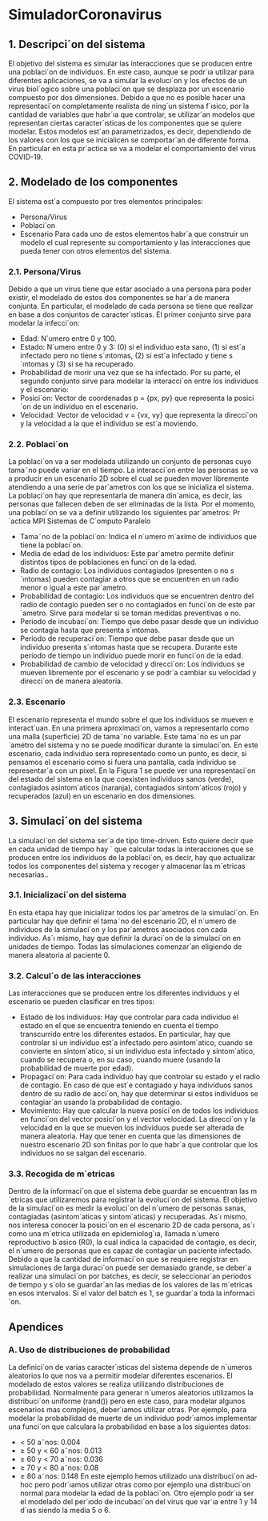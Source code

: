 # SimuladorCoronavirus

## 1. Descripci´on del sistema
   El objetivo del sistema es simular las interacciones que se producen entre una poblaci´on de individuos.
En este caso, aunque se podr´ıa utilizar para diferentes aplicaciones, se va a simular la evoluci´on y los efectos
de un virus biol´ogico sobre una poblaci´on que se desplaza por un escenario compuesto por dos dimensiones.
	Debido a que no es posible hacer una representaci´on completamente realista de ning´un sistema f´ısico, por
la cantidad de variables que habr´ıa que controlar, se utilizar´an modelos que representan ciertas caracter´ısticas
de los componentes que se quiere modelar. Estos modelos est´an parametrizados, es decir, dependiendo de los
valores con los que se inicialicen se comportar´an de diferente forma. En particular en esta pr´actica se va a
modelar el comportamiento del virus COVID-19.

## 2. Modelado de los componentes
   El sistema est´a compuesto por tres elementos principales:
 - Persona/Virus
 - Poblaci´on
 - Escenario
	Para cada uno de estos elementos habr´a que construir un modelo el cual represente su comportamiento y
las interacciones que pueda tener con otros elementos del sistema.
### 2.1. Persona/Virus
   Debido a que un virus tiene que estar asociado a una persona para poder existir, el modelado de estos dos
componentes se har´a de manera conjunta. En particular, el modelado de cada persona se tiene que realizar
en base a dos conjuntos de caracter´ısticas. El primer conjunto sirve para modelar la infecci´on:
 - Edad: N´umero entre 0 y 100.
 - Estado: N´umero entre 0 y 3: (0) si el individuo esta sano, (1) si est´a infectado pero no tiene s´ıntomas,
(2) si est´a infectado y tiene s´ıntomas y (3) si se ha recuperado.
 - Probabilidad de morir una vez que se ha infectado.
	Por su parte, el segundo conjunto sirve para modelar la interacci´on entre los individuos y el escenario:
 - Posici´on: Vector de coordenadas p = {px, py} que representa la posici´on de un individuo en el escenario.
 - Velocidad: Vector de velocidad v = {vx, vy} que representa la direcci´on y la velocidad a la que el
individuo se est´a moviendo.
### 2.2. Poblaci´on
   La poblaci´on va a ser modelada utilizando un conjunto de personas cuyo tama˜no puede variar en el
tiempo. La interacci´on entre las personas se va a producir en un escenario 2D sobre el cual se pueden mover
libremente atendiendo a una serie de par´ametros con los que se inicializa el sistema. La poblaci´on hay que
representarla de manera din´amica, es decir, las personas que fallecen deben de ser eliminadas de la lista.
	Por el momento, una poblaci´on se va a definir utilizando los siguientes par´ametros:
Pr´actica MPI Sistemas de C´omputo Paralelo
 - Tama˜no de la poblaci´on: Indica el n´umero m´aximo de individuos que tiene la poblaci´on.
 - Media de edad de los individuos: Este par´ametro permite definir distintos tipos de poblaciones en
funci´on de la edad.
 - Radio de contagio: Los individuos contagiados (presenten o no s´ıntomas) pueden contagiar a otros que
se encuentren en un radio menor o igual a este par´ametro.
 - Probabilidad de contagio: Los individuos que se encuentren dentro del radio de contagio pueden ser o
no contagiados en funci´on de este par´ametro. Sirve para modelar si se toman medidas preventivas o no.
 - Periodo de incubaci´on: Tiempo que debe pasar desde que un individuo se contagia hasta que presenta
s´ıntomas.
 - Periodo de recuperaci´on: Tiempo que debe pasar desde que un individuo presenta s´ıntomas hasta que
se recupera. Durante este periodo de tiempo un individuo puede morir en funci´on de la edad.
 - Probabilidad de cambio de velocidad y direcci´on: Los individuos se mueven libremente por el escenario
y se podr´a cambiar su velocidad y direcci´on de manera aleatoria.
### 2.3. Escenario
   El escenario representa el mundo sobre el que los individuos se mueven e interact´uan. En una primera
aproximaci´on, vamos a representarlo como una malla (superficie) 2D de tama˜no variable. Este tama˜no es un
par´ametro del sistema y no se puede modificar durante la simulaci´on. En este escenario, cada individuo sera
representado como un punto, es decir, si pensamos el escenario como si fuera una pantalla, cada individuo se
representar´a con un pixel.
	En la Figura 1 se puede ver una representaci´on del estado del sistema en la que coexisten individuos
sanos (verde), contagiados asintom´aticos (naranja), contagiados sintom´aticos (rojo) y recuperados (azul) en
un escenario en dos dimensiones.

## 3. Simulaci´on del sistema
   La simulaci´on del sistema ser´a de tipo time-driven. Esto quiere decir que en cada unidad de tiempo hay ´
que calcular todas la interacciones que se producen entre los individuos de la poblaci´on, es decir, hay que
actualizar todos los componentes del sistema y recoger y almacenar las m´etricas necesarias..
### 3.1. Inicializaci´on del sistema
   En esta etapa hay que inicializar todos los par´ametros de la simulaci´on. En particular hay que definir el
tama˜no del escenario 2D, el n´umero de individuos de la simulaci´on y los par´ametros asociados con cada individuo. As´ı mismo, hay que definir la duraci´on de la simulaci´on en unidades de tiempo. Todas las simulaciones
comenzar´an eligiendo de manera aleatoria al paciente 0.
### 3.2. Calcul´o de las interacciones
   Las interacciones que se producen entre los diferentes individuos y el escenario se pueden clasificar en tres
tipos:
 - Estado de los individuos: Hay que controlar para cada individuo el estado en el que se encuentra
teniendo en cuenta el tiempo transcurrido entre los diferentes estados. En particular, hay que controlar
si un individuo est´a infectado pero asintom´atico, cuando se convierte en sintom´atico, si un individuo
esta infectado y sintom´atico, cuando se recupera o, en su caso, cuando muere (usando la probabilidad
de muerte por edad).
 - Propagaci´on: Para cada individuo hay que controlar su estado y el radio de contagio. En caso de que
est´e contagiado y haya individuos sanos dentro de su radio de acci´on, hay que determinar si estos
individuos se contagiar´an usando la probabilidad de contagio.
 - Movimiento: Hay que calcular la nueva posici´on de todos los individuos en funci´on del vector posici´on
y el vector velocidad. La direcci´on y la velocidad en la que se mueven los individuos puede ser alterada
de manera aleatoria. Hay que tener en cuenta que las dimensiones de nuestro escenario 2D son finitas
por lo que habr´a que controlar que los individuos no se salgan del escenario.
### 3.3. Recogida de m´etricas
   Dentro de la informaci´on que el sistema debe guardar se encuentran las m´etricas que utilizaremos para
registrar la evoluci´on del sistema. El objetivo de la simulaci´on es medir la evoluci´on del n´umero de personas
sanas, contagiadas (asintom´aticas y sintom´aticas) y recuperadas. As´ı mismo, nos interesa conocer la posici´on
en el escenario 2D de cada persona, as´ı como una m´etrica utilizada en epidemiolog´ıa, llamada n´umero reproductivo b´asico (R0), la cual indica la capacidad de contagio, es decir, el n´umero de personas que es capaz de
contagiar un paciente infectado.
	Debido a que la cantidad de informaci´on que se requiere registrar en simulaciones de larga duraci´on puede
ser demasiado grande, se deber´a realizar una simulaci´on por batches, es decir, se seleccionar´an periodos de
tiempo y s´olo se guardar´an las medias de los valores de las m´etricas en esos intervalos. Si el valor del batch
es 1, se guardar´a toda la informaci´on.

## Apendices
### A. Uso de distribuciones de probabilidad
   La definici´on de varias caracter´ısticas del sistema depende de n´umeros aleatorios lo que nos va a permitir
modelar diferentes escenarios. El modelado de estos valores se realiza utilizando distribuciones de probabilidad. Normalmente para generar n´umeros aleatorios utilizamos la distribuci´on uniforme (rand()) pero en este
caso, para modelar algunos escenarios mas complejos, deber´ıamos utilizar otras. Por ejemplo, para modelar
la probabilidad de muerte de un individuo podr´ıamos implementar una funci´on que calculara la probabilidad
en base a los siguientes datos:
 - < 50 a˜nos: 0.004
 - ≥ 50 y < 60 a˜nos: 0.013
 - ≥ 60 y < 70 a˜nos: 0.036
 - ≥ 70 y < 80 a˜nos: 0.08
 - ≥ 80 a˜nos: 0.148
	En este ejemplo hemos utilizado una distribuci´on ad-hoc pero podr´ıamos utilizar otras como por ejemplo
una distribuci´on normal para modelar la edad de la poblaci´on. Otro ejemplo podr´ıa ser el modelado del
per´ıodo de incubaci´on del virus que var´ıa entre 1 y 14 d´ıas siendo la media 5 o 6.

